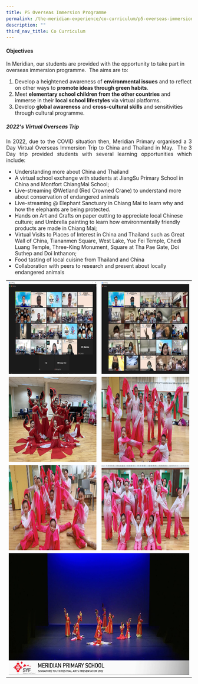 ```yaml
---
title: P5 Overseas Immersion Programme
permalink: /the-meridian-experience/co-curriculum/p5-overseas-immersion-programme/
description: ""
third_nav_title: Co Curriculum
---
```

#### Objectives

In Meridian, our students are provided with the opportunity to take part in overseas immersion programme.  The aims are to:

<ol>
	<li>Develop a heightened awareness of <b>environmental issues</b> and to reflect on other ways to <b>promote ideas through green habits</b>.</li>
	<li>Meet <b>elementary school children from the other countries</b> and immerse in their <b>local school lifestyles</b> via virtual platforms.</li>
	<li>Develop <b>global awareness</b> and <b>cross-cultural skills</b> and sensitivities through cultural programme.</li>
</ol>

<h5>2022's Virtual Overseas Trip</h5>

<p align = "justify">In 2022, due to the COVID situation then, Meridian Primary organised a 3 Day Virtual Overseas Immersion Trip to China and Thailand in May.  The 3 Day trip provided students with several learning opportunities which include:</p>

<ul>
	<li> Understanding more about China and Thailand</li>
	<li> A virtual school exchange with students at JiangSu Primary School in China and Montfort ChiangMai School;</li>
	<li>Live-streaming @Wetland (Red Crowned Crane) to understand more about conservation of endangered animals</li>
	<li>Live-streaming @ Elephant Sanctuary in Chiang Mai to learn why and how the elephants are being protected.</li>
	<li>Hands on Art and Crafts on paper cutting to appreciate local Chinese culture; and Umbrella painting to learn how environmentally friendly products are made in Chiang Mai;</li>
	<li>Virtual Visits to Places of Interest in China and Thailand such as Great Wall of China, Tiananmen Square, West Lake, Yue Fei Temple, Chedi Luang Temple, Three-King Monument, Square at Tha Pae Gate, Doi Suthep and Doi Inthanon;</li>
	<li>Food tasting of local cuisine from Thailand and China</li>
	<li>Collaboration with peers to research and present about locally endangered animals</li>
</ul>

<table style="width:100%">

  <tr>
    <td><img src="/images/The%20Meridian%20Experience/P5%20Overseas/2023/OIP1.png" style="width:380px;height:250px;float:center"></td>
    <td><img src="/images/The%20Meridian%20Experience/P5%20Overseas/2023/OIP2.png" style="width:380px;height:250px;float:center"></td>
  </tr>
  <tr>
		 <td><img src="/images/The%20Meridian%20Experience/Co%20Curricular%20Activities/Performing%20Arts/Chinese%20Dance/Chinese-Dance-5.jpg" style="width:380px;height:230px;float:center"></td>
    <td><img src="/images/The%20Meridian%20Experience/Co%20Curricular%20Activities/Performing%20Arts/Chinese%20Dance/2023/chinese_dance3.jpg" style="width:380px;height:230px;float:center"></td>
  </tr>
	<tr>
		<td><img src="/images/The%20Meridian%20Experience/Co%20Curricular%20Activities/Performing%20Arts/Chinese%20Dance/2023/chinese_dance1.jpg" style="width:380px;height:230px;float:center"></td>
		<td><img src="/images/The%20Meridian%20Experience/Co%20Curricular%20Activities/Performing%20Arts/Chinese%20Dance/2023/chinese_dance2.jpg" style="width:380px;height:230px;float:center"></td>
  </tr>
	<tr>
    <td colspan="2"><img src="/images/The%20Meridian%20Experience/Co%20Curricular%20Activities/Performing%20Arts/Chinese%20Dance/Chinese-Dance-4.jpg" style="width:490px;height:330px;float:center"></td>
  </tr>
</table>